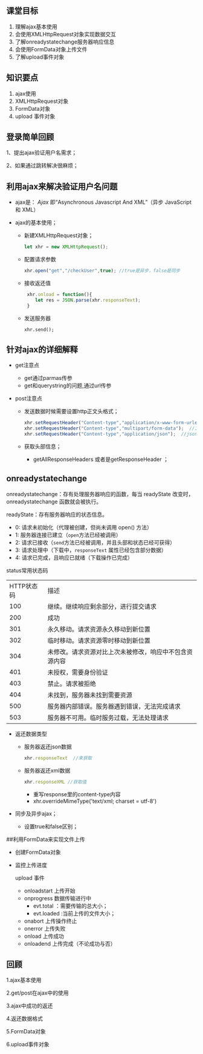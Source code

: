 ## 课堂目标

1. 理解ajax基本使用
2. 会使用XMLHttpRequest对象实现数据交互
3. 了解onreadystatechange服务器响应信息
4. 会使用FormData对象上传文件
5. 了解upload事件对象

## 知识要点

1. ajax使用
2. XMLHttpRequest对象
3. FormData对象
4. upload 事件对象

## 登录简单回顾

 1、提出ajax验证用户名需求；

2、如果通过跳转解决很麻烦；



## 利用ajax来解决验证用户名问题

- ajax是：	*Ajax* 即“Asynchronous Javascript And XML”（异步 JavaScript 和 XML）

- ajax的基本使用；

  - 新建XMLHttpRequest对象；

    ```js
    let xhr = new XMLHttpRequest();
    ```

  - 配置请求参数

    ```js
    xhr.open("get","/checkUser",true); //true是异步，false是同步
    ```

  - 接收返还值

    ```js
     xhr.onload = function(){
        let res = JSON.parse(xhr.responseText);
     }
    ```

  - 发送服务器

    ```
    xhr.send();
    ```

## 针对ajax的详细解释

- get注意点
  - get通过parmas传参
  - get和querystring的问题,通过url传参

- post注意点

  - 发送数据时候需要设置http正文头格式；

    ```js
    xhr.setRequestHeader("Content-type","application/x-www-form-urlencoded");  //默认编码
    xhr.setRequestHeader("Content-type","multipart/form-data");  //二进制编码
    xhr.setRequestHeader("Content-type","application/json");  //json编码
    ```

  - 获取头部信息；
    
    - getAllResponseHeaders  或者是getResponseHeader  ；

## onreadystatechange

onreadystatechange：存有处理服务器响应的函数，每当 readyState 改变时，onreadystatechange 函数就会被执行。

readyState：存有服务器响应的状态信息。

- 0: 请求未初始化（代理被创建，但尚未调用 open() 方法）
- 1: 服务器连接已建立（`open`方法已经被调用）
- 2: 请求已接收（`send`方法已经被调用，并且头部和状态已经可获得）
- 3: 请求处理中（下载中，`responseText` 属性已经包含部分数据）
- 4: 请求已完成，且响应已就绪（下载操作已完成）

status常用状态码

<table>
  <tr>
  <td>HTTP状态码</td>
  <td>描述</td>
  </tr> 
  <tr>
  <td>100</td>
  <td>继续。继续响应剩余部分，进行提交请求</td>
  </tr>
  <tr>
  <td>200</td>
  <td>成功</td>
  </tr>
  <tr>
  <td>301</td>
  <td>永久移动。请求资源永久移动到新位置</td>
  </tr>
  <tr>
  <td>302</td>
  <td>临时移动。请求资源零时移动到新位置</td>
  </tr>
  <tr>
  <td>304</td>
  <td>未修改。请求资源对比上次未被修改，响应中不包含资源内容</td>
  </tr>
  <tr>
  <td>401</td>
  <td>未授权，需要身份验证</td>
  </tr>
  <tr>
  <td>403</td>
  <td>禁止。请求被拒绝</td>
  </tr>
  <tr>
  <td>404</td>
  <td>未找到，服务器未找到需要资源</td>
  </tr><tr>
  <td>500</td>
  <td>服务器内部错误。服务器遇到错误，无法完成请求</td>
  </tr>
  <tr>
  <td>503</td>
  <td>服务器不可用。临时服务过载，无法处理请求</td>
  </tr>
</table>



- 返还数据类型  

  - 服务器返还json数据

    ```js
    xhr.responseText  //来获取
    ```

  - 服务器返还xml数据

    ```js
    xhr.responseXML //获取值
    ```
    
    - 重写response里的content-type内容
    - xhr.overrideMimeType('text/xml; charset = utf-8')

- 同步及异步ajax；

  - 设置true和false区别；


##利用FormData来实现文件上传

- 创建FormData对象

- 监控上传进度

  upload 事件

  - onloadstart   上传开始
  - onprogress  数据传输进行中
    - evt.total ：需要传输的总大小；
    - evt.loaded :当前上传的文件大小；
  - onabort 上传操作终止
  - onerror  上传失败
  - onload 上传成功
  - onloadend 上传完成（不论成功与否）
  



## 回顾

1.ajax基本使用

2.get/post在ajax中的使用

3.ajax中成功的返还

4.返还数据格式

5.FormData对象

6.upload事件对象